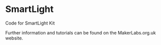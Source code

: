 # SmartLight
Code for SmartLight Kit

Further information and tutorials can be found on the MakerLabs.org.uk website.
